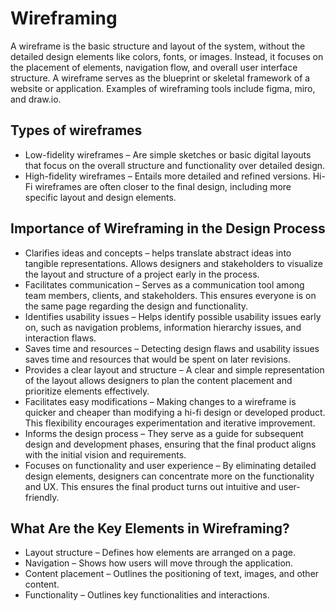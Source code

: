 
# Wireframing
A wireframe is the basic structure and layout of the system, without the detailed design elements like colors, fonts, or images. Instead, it focuses on the placement of elements, navigation flow, and overall user interface structure.
A wireframe serves as the blueprint or skeletal framework of a website or application. Examples of wireframing tools include figma, miro, and draw.io.

## Types of wireframes
- Low-fidelity wireframes – Are simple sketches or basic digital layouts that focus on the overall structure and functionality over detailed design.
- High-fidelity wireframes – Entails more detailed and refined versions. Hi-Fi wireframes are often closer to the final design, including more specific layout and design elements.

## Importance of Wireframing in the Design Process
- Clarifies ideas and concepts – helps translate abstract ideas into tangible representations. Allows designers and stakeholders to visualize the layout and structure of a project early in the process.
- Facilitates communication – Serves as a communication tool among team members, clients, and stakeholders. This ensures everyone is on the same page regarding the design and functionality.
- Identifies usability issues – Helps identify possible usability issues early on, such as navigation problems, information hierarchy issues, and interaction flaws.
- Saves time and resources – Detecting design flaws and usability issues saves time and resources that would be spent on later revisions.
- Provides a clear layout and structure – A clear and simple representation of the layout allows designers to plan the content placement and prioritize elements effectively.
- Facilitates easy modifications – Making changes to a wireframe is quicker and cheaper than modifying a hi-fi design or developed product. This flexibility encourages experimentation and iterative improvement.
- Informs the design process – They serve as a guide for subsequent design and development phases, ensuring that the final product aligns with the initial vision and requirements.
- Focuses on functionality and user experience – By eliminating detailed design elements, designers can concentrate more on the functionality and UX. This ensures the final product turns out intuitive and user-friendly.

## What Are the Key Elements in Wireframing?
- Layout structure – Defines how elements are arranged on a page.
- Navigation – Shows how users will move through the application.
- Content placement – Outlines the positioning of text, images, and other content.
- Functionality – Outlines key functionalities and interactions.

